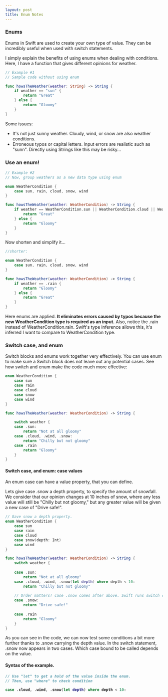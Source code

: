 ```yaml
---
layout: post
title: Enum Notes  
---
```

<h3>Enums</h3>
Enums in Swift are used to create your own type of value. They can be incredibly useful when used with switch statements. 

I simply explain the benefits of using enums when dealing with conditions.
Here, I have a function that gives different opinions for weather.


```swift
// Example #1
// Sample code without using enum

func howsTheWeather(weather: String) -> String {
    if weather == "sun" {
        return "Great"
    } else {
        return "Gloomy"
    }
}
```

Some issues:
<ul>
  <li> It's not just sunny weather.
      Cloudy, wind, or snow are also weather conditions. 
  <li> Erroneous typos or capital letters.
      Input errors are realistic such as "sunn". Directly using Strings like this may be risky... 
</ul>

<h3>Use an enum!</h3>

```swift
// Example #2
// Now, group weathers as a new data type using enum

enum WeatherCondition {
    case sun, rain, cloud, snow, wind 
}

func howsTheWeather(weather: WeatherCondition) -> String {
    if weather == WeatherCondition.sun || WeatherCondition.cloud || WeatherCondition.snow || WeatherCondition.wind {
        return "Great"
    } else {
        return "Gloomy"
    }
}
```
Now shorten and simplify it...
```swift
//shorter:

enum WeatherCondition {
    case sun, rain, cloud, snow, wind 
}

func howsTheWeather(weather: WeatherCondition) -> String {
    if weather == .rain {
        return "Gloomy"
    } else {
        return "Great"
    }
}
```
Here enums are applied. <b>It eliminates errors caused by typos because the new WeatherCondition type is required as an input.</b>
Also, notice the .rain instead of WeatherCondition.rain. Swift's type inference allows this, it's inferred I want to compare to WeatherCondition type. 

<h3>Switch case, and enum</h3>

Switch blocks and enums work together very effectively. You can use enum to make sure a Switch block does not leave out any potential cases.
See how switch and enum make the code much more effective:

```swift
enum WeatherCondition {
    case sun
    case rain
    case cloud
    case snow
    case wind
}

func howsTheWeather(weather: WeatherCondition) -> String {

    switch weather {
    case .sun:
        return "Not at all gloomy"
    case .cloud, .wind, .snow:
        return "Chilly but not gloomy"
    case .rain
        return "Gloomy"
    }
}
```

<h4>Switch case, and enum: case values</h4>
An enum case can have a value property, that you can define.

Lets give case .snow a depth property, to specify the amount of snowfall. We consider that our opinion changes at 10 inches of snow, where any less value will still be "Chilly but not gloomy," but any greater value will be given a new case of "Drive safe!". 


```swift
// Gave snow a depth property.
enum WeatherCondition {
    case sun
    case rain
    case cloud
    case snow(depth: Int) 
    case wind
}

func howsTheWeather(weather: WeatherCondition) -> String {
    switch weather {
    
    case .sun:
        return "Not at all gloomy"
    case .cloud, .wind, .snow(let depth) where depth < 10:
        return "Chilly but not gloomy"
        
    // Order matters! case .snow comes after above. Swift runs switch cases top to bottom.
    case .snow:  
        return "Drive safe!"
    
    case .rain
        return "Gloomy"
    }
}
```
As you can see in the code, we can now test some conditions a bit more further thanks to .snow carrying the depth value.
In the switch statement, .snow now appears in two cases. Which case bound to be called depends on the value.

<h4>Syntax of the example.<h4>

```swift
// Use "let" to get a hold of the value inside the enum.
// Then, use "where" to check condition

case .cloud, .wind, .snow(let depth) where depth < 10:
```


